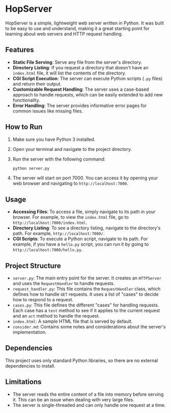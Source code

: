 # HopServer

HopServer is a simple, lightweight web server written in Python. It was built to be easy to use and understand, making it a great starting point for learning about web servers and HTTP request handling.

## Features

*   **Static File Serving**: Serve any file from the server's directory.
*   **Directory Listing**: If you request a directory that doesn't have an `index.html` file, it will list the contents of the directory.
*   **CGI Script Execution**: The server can execute Python scripts (`.py` files) and return their output.
*   **Customizable Request Handling**: The server uses a case-based approach to handle requests, which can be easily extended to add new functionality.
*   **Error Handling**: The server provides informative error pages for common issues like missing files.

## How to Run

1.  Make sure you have Python 3 installed.
2.  Open your terminal and navigate to the project directory.
3.  Run the server with the following command:

    ```bash
    python server.py
    ```

4.  The server will start on port 7000. You can access it by opening your web browser and navigating to `http://localhost:7000`.

## Usage

*   **Accessing Files**: To access a file, simply navigate to its path in your browser. For example, to view the `index.html` file, go to `http://localhost:7000/index.html`.
*   **Directory Listing**: To see a directory listing, navigate to the directory's path. For example, `http://localhost:7000/`.
*   **CGI Scripts**: To execute a Python script, navigate to its path. For example, if you have a `hello.py` script, you can run it by going to `http://localhost:7000/hello.py`.

## Project Structure

*   `server.py`: The main entry point for the server. It creates an `HTTPServer` and uses the `RequestHandler` to handle requests.
*   `request_handler.py`: This file contains the `RequestHandler` class, which defines how to handle `GET` requests. It uses a list of "cases" to decide how to respond to a request.
*   `cases.py`: This file defines the different "cases" for handling requests. Each case has a `test` method to see if it applies to the current request and an `act` method to handle the request.
*   `index.html`: A sample HTML file that is served by default.
*   `consider.md`: Contains some notes and considerations about the server's implementation.

## Dependencies

This project uses only standard Python libraries, so there are no external dependencies to install.

## Limitations

*   The server reads the entire content of a file into memory before serving it. This can be an issue when dealing with very large files.
*   The server is single-threaded and can only handle one request at a time.